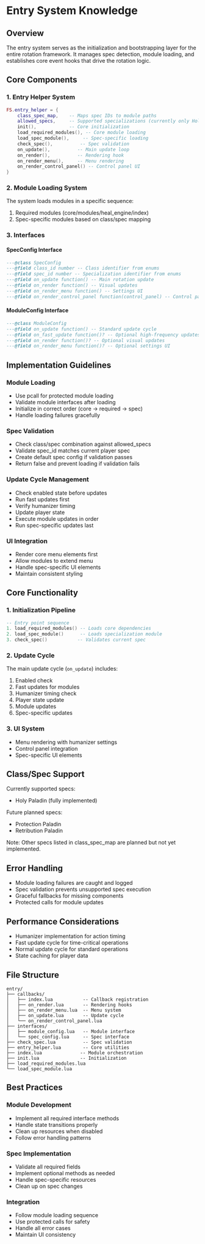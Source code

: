 # Entry System Knowledge

## Overview
The entry system serves as the initialization and bootstrapping layer for the entire rotation framework. It manages spec detection, module loading, and establishes core event hooks that drive the rotation logic.

## Core Components

### 1. Entry Helper System
```lua
FS.entry_helper = {
    class_spec_map,    -- Maps spec IDs to module paths
    allowed_specs,     -- Supported specializations (currently only Holy Paladin)
    init(),            -- Core initialization
    load_required_modules(), -- Core module loading
    load_spec_module(),     -- Spec-specific loading
    check_spec(),          -- Spec validation
    on_update(),          -- Main update loop
    on_render(),          -- Rendering hook
    on_render_menu(),     -- Menu rendering
    on_render_control_panel() -- Control panel UI
}
```

### 2. Module Loading System
The system loads modules in a specific sequence:
1. Required modules (core/modules/heal_engine/index)
2. Spec-specific modules based on class/spec mapping

### 3. Interfaces

#### SpecConfig Interface
```lua
---@class SpecConfig
---@field class_id number -- Class identifier from enums
---@field spec_id number -- Specialization identifier from enums
---@field on_update function() -- Main rotation update
---@field on_render function() -- Visual updates
---@field on_render_menu function() -- Settings UI
---@field on_render_control_panel function(control_panel) -- Control panel elements
```

#### ModuleConfig Interface
```lua
---@class ModuleConfig
---@field on_update function() -- Standard update cycle
---@field on_fast_update function()? -- Optional high-frequency updates
---@field on_render function()? -- Optional visual updates
---@field on_render_menu function()? -- Optional settings UI
```

## Implementation Guidelines

### Module Loading
- Use pcall for protected module loading
- Validate module interfaces after loading
- Initialize in correct order (core → required → spec)
- Handle loading failures gracefully

### Spec Validation
- Check class/spec combination against allowed_specs
- Validate spec_id matches current player spec
- Create default spec config if validation passes
- Return false and prevent loading if validation fails

### Update Cycle Management
- Check enabled state before updates
- Run fast updates first
- Verify humanizer timing
- Update player state
- Execute module updates in order
- Run spec-specific updates last

### UI Integration
- Render core menu elements first
- Allow modules to extend menu
- Handle spec-specific UI elements
- Maintain consistent styling

## Core Functionality

### 1. Initialization Pipeline
```lua
-- Entry point sequence
1. load_required_modules() -- Loads core dependencies
2. load_spec_module()      -- Loads specialization module
3. check_spec()           -- Validates current spec
```

### 2. Update Cycle
The main update cycle (`on_update`) includes:
1. Enabled check
2. Fast updates for modules
3. Humanizer timing check
4. Player state update
5. Module updates
6. Spec-specific updates

### 3. UI System
- Menu rendering with humanizer settings
- Control panel integration
- Spec-specific UI elements

## Class/Spec Support
Currently supported specs:
- Holy Paladin (fully implemented)

Future planned specs:
- Protection Paladin
- Retribution Paladin

Note: Other specs listed in class_spec_map are planned but not yet implemented.

## Error Handling
- Module loading failures are caught and logged
- Spec validation prevents unsupported spec execution
- Graceful fallbacks for missing components
- Protected calls for module updates

## Performance Considerations
- Humanizer implementation for action timing
- Fast update cycle for time-critical operations
- Normal update cycle for standard operations
- State caching for player data

## File Structure
```
entry/
├── callbacks/
│   ├── index.lua           -- Callback registration
│   ├── on_render.lua       -- Rendering hooks
│   ├── on_render_menu.lua  -- Menu system
│   ├── on_update.lua       -- Update cycle
│   └── on_render_control_panel.lua
├── interfaces/
│   ├── module_config.lua   -- Module interface
│   └── spec_config.lua     -- Spec interface
├── check_spec.lua          -- Spec validation
├── entry_helper.lua        -- Core utilities
├── index.lua              -- Module orchestration
├── init.lua               -- Initialization
├── load_required_modules.lua
└── load_spec_module.lua
```

## Best Practices

### Module Development
- Implement all required interface methods
- Handle state transitions properly
- Clean up resources when disabled
- Follow error handling patterns

### Spec Implementation
- Validate all required fields
- Implement optional methods as needed
- Handle spec-specific resources
- Clean up on spec changes

### Integration
- Follow module loading sequence
- Use protected calls for safety
- Handle all error cases
- Maintain UI consistency
